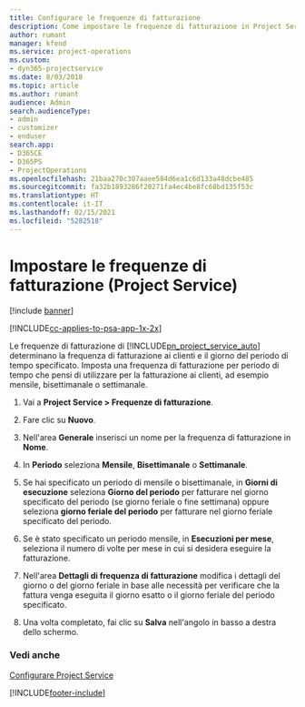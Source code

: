 ```yaml
---
title: Configurare le frequenze di fatturazione
description: Come impostare le frequenze di fatturazione in Project Service
author: rumant
manager: kfend
ms.service: project-operations
ms.custom:
- dyn365-projectservice
ms.date: 8/03/2018
ms.topic: article
ms.author: rumant
audience: Admin
search.audienceType:
- admin
- customizer
- enduser
search.app:
- D365CE
- D365PS
- ProjectOperations
ms.openlocfilehash: 21baa270c307aaee584d6ea1c6d133a48dcbe485
ms.sourcegitcommit: fa32b1893286f20271fa4ec4be8fc68bd135f53c
ms.translationtype: HT
ms.contentlocale: it-IT
ms.lasthandoff: 02/15/2021
ms.locfileid: "5282518"
---
```

# <a name="set-up-invoice-frequencies-project-service"></a>Impostare le frequenze di fatturazione (Project Service)

[!include [banner](../includes/psa-now-project-operations.md)]

[!INCLUDE[cc-applies-to-psa-app-1x-2x](../includes/cc-applies-to-psa-app-1x-2x.md)]

Le frequenze di fatturazione di [!INCLUDE[pn_project_service_auto](../includes/pn-project-service-auto.md)] determinano la frequenza di fatturazione ai clienti e il giorno del periodo di tempo specificato. Imposta una frequenza di fatturazione per periodo di tempo che pensi di utilizzare per la fatturazione ai clienti, ad esempio mensile, bisettimanale o settimanale.  
  
1.  Vai a **Project Service > Frequenze di fatturazione**.  
  
2.  Fare clic su **Nuovo**.  
  
3.  Nell'area **Generale** inserisci un nome per la frequenza di fatturazione in **Nome**.  
  
4.  In **Periodo** seleziona **Mensile**, **Bisettimanale** o **Settimanale**.  
  
5.  Se hai specificato un periodo di mensile o bisettimanale, in **Giorni di esecuzione** seleziona **Giorno del periodo** per fatturare nel giorno specificato del periodo (se giorno feriale o fine settimana) oppure seleziona **giorno feriale del periodo** per fatturare nel giorno feriale specificato del periodo.  
  
6.  Se è stato specificato un periodo mensile, in **Esecuzioni per mese**, seleziona il numero di volte per mese in cui si desidera eseguire la fatturazione.  
  
7.  Nell'area **Dettagli di frequenza di fatturazione** modifica i dettagli del giorno o del giorno feriale in base alle necessità per verificare che la fattura venga eseguita il giorno esatto o il giorno feriale del periodo specificato.  
  
8.  Una volta completato, fai clic su **Salva** nell'angolo in basso a destra dello schermo.  
  
### <a name="see-also"></a>Vedi anche  
 [Configurare Project Service](../psa/configure.md)


[!INCLUDE[footer-include](../includes/footer-banner.md)]